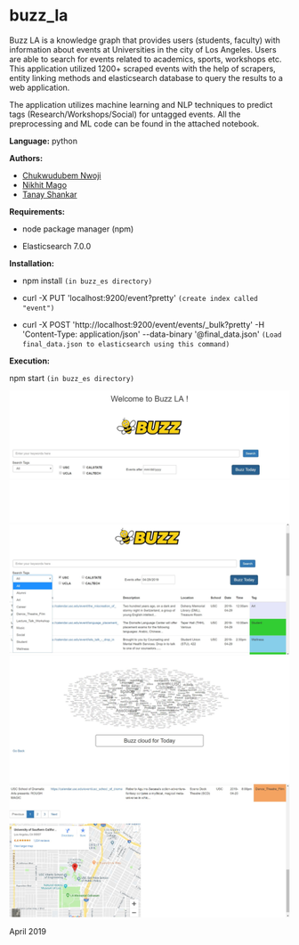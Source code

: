# buzz_la

Buzz LA is a knowledge graph that provides users (students, faculty) with information about events at Universities in the city of Los Angeles. Users are  able to search for events related to  academics, sports, workshops etc. This application utilized 1200+ scraped events with the help of scrapers, entity linking methods and elasticsearch database to query the results to a web application.

The application utilizes machine learning and NLP techniques to predict tags (Research/Workshops/Social) for untagged events. All the preprocessing and ML code can be found in the attached notebook.

**Language:** python

**Authors:**

- [Chukwudubem Nwoji](https://github.com/Chukudubem)
- [Nikhit Mago](https://github.com/nikhitmago)
- [Tanay Shankar](https://github.com/tanaysh7)

**Requirements:**

- node package manager (npm)

- Elasticsearch 7.0.0

**Installation:**

- npm install `(in buzz_es directory)`

- curl -X PUT 'localhost:9200/event?pretty' `(create index called "event")`

- curl -X POST 'http://localhost:9200/event/events/_bulk?pretty' -H 'Content-Type: application/json' --data-binary '@final_data.json' `(Load final_data.json to elasticsearch using this command)`



**Execution:**

npm start `(in buzz_es directory)`

![Landing](images/home.JPG)
![Filtered](images/filtered.jpg)
![Cloud](images/buzz_cloud.JPG)
![Map](images/map.JPG)

April 2019


